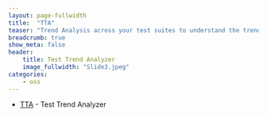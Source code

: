 ```yaml
---
layout: page-fullwidth
title:  "TTA"
teaser: "Trend Analysis across your test suites to understand the trends & patterns of your test executions!"
breadcrumb: true
show_meta: false
header:
    title: Test Trend Analyzer
    image_fullwidth: "Slide3.jpeg"
categories:
    - oss
---
```

* <a href="https://github.com/anandbagmar/tta" target="_blank">TTA</a> - Test Trend Analyzer
